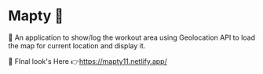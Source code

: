 # Mapty 🚩

📍 An application to show/log the workout area using Geolocation API to load the map for current location and display it.

🎇 FInal look's Here 👉https://mapty11.netlify.app/
